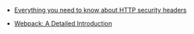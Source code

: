 - [Everything you need to know about HTTP security headers](https://blog.appcanary.com/2017/http-security-headers.html)

- [Webpack: A Detailed Introduction
](https://www.smashingmagazine.com/2017/02/a-detailed-introduction-to-webpack/)
